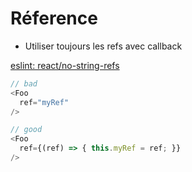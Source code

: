 # Réference

- Utiliser toujours les refs avec callback

[eslint: react/no-string-refs](https://github.com/yannickcr/eslint-plugin-react/blob/master/docs/rules/no-string-refs.md)

```Javascript
// bad
<Foo
  ref="myRef"
/>

// good
<Foo
  ref={(ref) => { this.myRef = ref; }}
/>
```